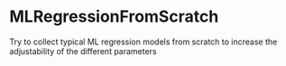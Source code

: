 # MLRegressionFromScratch
Try to collect typical ML regression models from scratch to increase the adjustability of the different parameters
